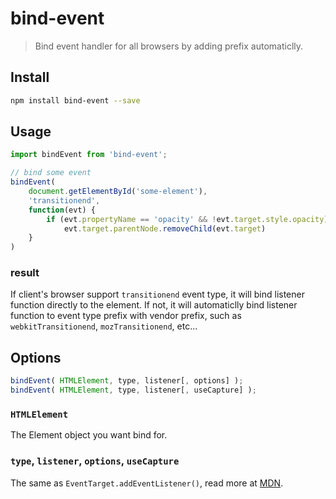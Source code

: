 # bind-event

> Bind event handler for all browsers by adding prefix automaticlly.

## Install

```sh
npm install bind-event --save
```

## Usage

```js
import bindEvent from 'bind-event';

// bind some event
bindEvent(
    document.getElementById('some-element'),
    'transitionend',
    function(evt) {
        if (evt.propertyName == 'opacity' && !evt.target.style.opacity)
            evt.target.parentNode.removeChild(evt.target)
    }
)
```

### result

If client's browser support `transitionend` event type, it will bind listener function directly to the element. If not, it will automaticlly bind listener function to event type prefix with vendor prefix, such as `webkitTransitionend`, `mozTransitionend`, etc...

## Options

```js
bindEvent( HTMLElement, type, listener[, options] );
bindEvent( HTMLElement, type, listener[, useCapture] );
```

### `HTMLElement`

The Element object you want bind for.

### `type`, `listener`, `options`, `useCapture`

The same as `EventTarget.addEventListener()`, read more at [MDN](https://developer.mozilla.org/en-US/docs/Web/API/EventTarget/addEventListener).